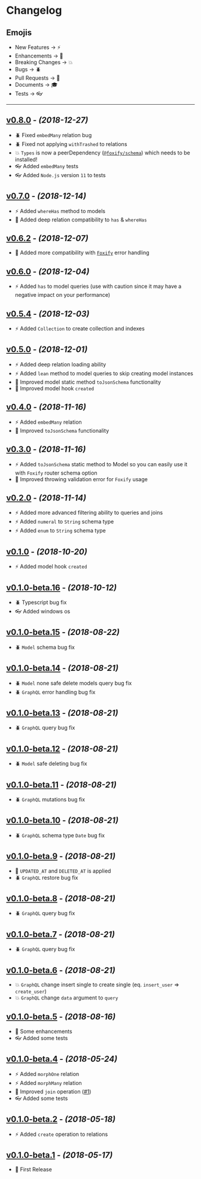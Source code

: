 # Changelog

## Emojis

- New Features -> :zap:
- Enhancements -> :star2:
- Breaking Changes -> :boom:
- Bugs -> :beetle:
- Pull Requests -> :book:
- Documents -> :mortar_board:
- Tests -> :eyeglasses:

---

## [v0.8.0](https://github.com/foxifyjs/odin/releases/tag/v0.8.0) - *(2018-12-27)*

- :beetle: Fixed `embedMany` relation bug
- :beetle: Fixed not applying `withTrashed` to relations
- :boom: `Types` is now a peerDependency ([`@foxify/schema`](https://github.com/foxifyjs/schema)) which needs to be installed!
- :eyeglasses: Added `embedMany` tests
- :eyeglasses: Added `Node.js` version `11` to tests

## [v0.7.0](https://github.com/foxifyjs/odin/releases/tag/v0.7.0) - *(2018-12-14)*

- :zap: Added `whereHas` method to models
- :star2: Added deep relation compatibility to `has` & `whereHas`

## [v0.6.2](https://github.com/foxifyjs/odin/releases/tag/v0.6.2) - *(2018-12-07)*

- :star2: Added more compatibility with [`Foxify`](https://github.com/foxifyjs/foxify) error handling

## [v0.6.0](https://github.com/foxifyjs/odin/releases/tag/v0.6.0) - *(2018-12-04)*

- :zap: Added `has` to model queries (use with caution since it may have a negative impact on your performance)

## [v0.5.4](https://github.com/foxifyjs/odin/releases/tag/v0.5.4) - *(2018-12-03)*

- :zap: Added `Collection` to create collection and indexes

## [v0.5.0](https://github.com/foxifyjs/odin/releases/tag/v0.5.0) - *(2018-12-01)*

- :zap: Added deep relation loading ability
- :zap: Added `lean` method to model queries to skip creating model instances
- :star2: Improved model static method `toJsonSchema` functionality
- :star2: Improved model hook `created`

## [v0.4.0](https://github.com/foxifyjs/odin/releases/tag/v0.4.0) - *(2018-11-16)*

- :zap: Added `embedMany` relation
- :star2: Improved `toJsonSchema` functionality

## [v0.3.0](https://github.com/foxifyjs/odin/releases/tag/v0.3.0) - *(2018-11-16)*

- :zap: Added `toJsonSchema` static method to Model so you can easily use it with `Foxify` router schema option
- :star2: Improved throwing validation error for `Foxify` usage

## [v0.2.0](https://github.com/foxifyjs/odin/releases/tag/v0.2.0) - *(2018-11-14)*

- :zap: Added more advanced filtering ability to queries and joins
- :zap: Added `numeral` to `String` schema type
- :zap: Added `enum` to `String` schema type

## [v0.1.0](https://github.com/foxifyjs/odin/releases/tag/v0.1.0) - *(2018-10-20)*

- :zap: Added model hook `created`

## [v0.1.0-beta.16](https://github.com/foxifyjs/odin/releases/tag/v0.1.0-beta.16) - *(2018-10-12)*

- :beetle: Typescript bug fix
- :eyeglasses: Added windows os

## [v0.1.0-beta.15](https://github.com/foxifyjs/odin/releases/tag/v0.1.0-beta.15) - *(2018-08-22)*

- :beetle: `Model` schema bug fix

## [v0.1.0-beta.14](https://github.com/foxifyjs/odin/releases/tag/v0.1.0-beta.14) - *(2018-08-21)*

- :beetle: `Model` none safe delete models query bug fix
- :beetle: `GraphQL` error handling bug fix

## [v0.1.0-beta.13](https://github.com/foxifyjs/odin/releases/tag/v0.1.0-beta.13) - *(2018-08-21)*

- :beetle: `GraphQL` query bug fix

## [v0.1.0-beta.12](https://github.com/foxifyjs/odin/releases/tag/v0.1.0-beta.12) - *(2018-08-21)*

- :beetle: `Model` safe deleting bug fix

## [v0.1.0-beta.11](https://github.com/foxifyjs/odin/releases/tag/v0.1.0-beta.11) - *(2018-08-21)*

- :beetle: `GraphQL` mutations bug fix

## [v0.1.0-beta.10](https://github.com/foxifyjs/odin/releases/tag/v0.1.0-beta.10) - *(2018-08-21)*

- :beetle: `GraphQL` schema type `Date` bug fix

## [v0.1.0-beta.9](https://github.com/foxifyjs/odin/releases/tag/v0.1.0-beta.9) - *(2018-08-21)*

- :star2: `UPDATED_AT` and `DELETED_AT` is applied
- :beetle: `GraphQL` restore bug fix

## [v0.1.0-beta.8](https://github.com/foxifyjs/odin/releases/tag/v0.1.0-beta.8) - *(2018-08-21)*

- :beetle: `GraphQL` query bug fix

## [v0.1.0-beta.7](https://github.com/foxifyjs/odin/releases/tag/v0.1.0-beta.7) - *(2018-08-21)*

- :beetle: `GraphQL` query bug fix

## [v0.1.0-beta.6](https://github.com/foxifyjs/odin/releases/tag/v0.1.0-beta.6) - *(2018-08-21)*

- :boom: `GraphQL` change insert single to create single (eq. `insert_user` => `create_user`)
- :boom: `GraphQL` change `data` argument to `query`

## [v0.1.0-beta.5](https://github.com/foxifyjs/odin/releases/tag/v0.1.0-beta.5) - *(2018-08-16)*

- :star2: Some enhancements
- :eyeglasses: Added some tests

## [v0.1.0-beta.4](https://github.com/foxifyjs/odin/releases/tag/v0.1.0-beta.4) - *(2018-05-24)*

- :zap: Added `morphOne` relation
- :zap: Added `morphMany` relation
- :star2: Improved `join` operation ([#1](https://github.com/foxifyjs/odin/issues/1))
- :eyeglasses: Added some tests

## [v0.1.0-beta.2](https://github.com/foxifyjs/odin/releases/tag/v0.1.0-beta.2) - *(2018-05-18)*

- :zap: Added `create` operation to relations

## [v0.1.0-beta.1](https://github.com/foxifyjs/odin/releases/tag/v0.1.0-beta.1) - *(2018-05-17)*

- :tada: First Release
